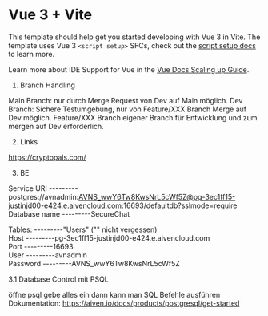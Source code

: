 # Vue 3 + Vite

This template should help get you started developing with Vue 3 in Vite. The template uses Vue 3 `<script setup>` SFCs, check out the [script setup docs](https://v3.vuejs.org/api/sfc-script-setup.html#sfc-script-setup) to learn more.

Learn more about IDE Support for Vue in the [Vue Docs Scaling up Guide](https://vuejs.org/guide/scaling-up/tooling.html#ide-support).



1. Branch Handling

Main Branch: nur durch Merge Request von Dev auf Main möglich.
Dev Branch: Sichere Testumgebung, nur von Feature/XXX Branch Merge auf Dev möglich.
Feature/XXX Branch eigener Branch für Entwicklung und zum mergen auf Dev erforderlich.

2. Links

https://cryptopals.com/

3. BE

Service URI
---------postgres://avnadmin:AVNS_wwY6Tw8KwsNrL5cWf5Z@pg-3ec1ff15-justinjd00-e424.e.aivencloud.com:16693/defaultdb?sslmode=require<br>
Database name
---------SecureChat<br>

Tables:
---------"Users" ("" nicht vergessen)<br>
Host
---------pg-3ec1ff15-justinjd00-e424.e.aivencloud.com<br>
Port
---------16693<br>
User
---------avnadmin<br>
Password
---------AVNS_wwY6Tw8KwsNrL5cWf5Z<br>

3.1 Database Control mit PSQL

öffne psql
gebe alles ein
dann kann man SQL Befehle ausführen
Dokumentation:
https://aiven.io/docs/products/postgresql/get-started
